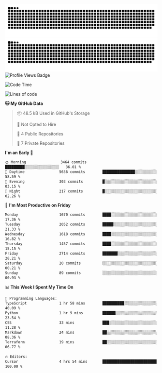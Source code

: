 <img src="https://github.com/nielsbaggerman/nielsbaggerman/blob/output/github-contribution-grid-snake.svg#gh-light-mode-only" alt="GitHub Snake Light">
<img src="https://github.com/nielsbaggerman/nielsbaggerman/blob/output/github-contribution-grid-snake-dark.svg#gh-dark-mode-only" alt="GitHub Snake Dark">
<img src="https://komarev.com/ghpvc/?username=nielsbaggerman&amp;label=Profile+Views" alt="Profile Views Badge" />

<!--START_SECTION:waka-->
![Code Time](http://img.shields.io/badge/Code%20Time-2%2C360%20hrs%2036%20mins-blue)

![Lines of code](https://img.shields.io/badge/From%20Hello%20World%20I%27ve%20Written-11.0%20million%20lines%20of%20code-blue)

**🐱 My GitHub Data** 

> 📦 48.5 kB Used in GitHub's Storage 
 > 
> 🚫 Not Opted to Hire
 > 
> 📜 4 Public Repositories 
 > 
> 🔑 7 Private Repositories 
 > 
**I'm an Early 🐤** 

```text
🌞 Morning                3464 commits        █████████░░░░░░░░░░░░░░░░   36.01 % 
🌆 Daytime                5636 commits        ███████████████░░░░░░░░░░   58.59 % 
🌃 Evening                303 commits         █░░░░░░░░░░░░░░░░░░░░░░░░   03.15 % 
🌙 Night                  217 commits         █░░░░░░░░░░░░░░░░░░░░░░░░   02.26 % 
```
📅 **I'm Most Productive on Friday** 

```text
Monday                   1670 commits        ████░░░░░░░░░░░░░░░░░░░░░   17.36 % 
Tuesday                  2052 commits        █████░░░░░░░░░░░░░░░░░░░░   21.33 % 
Wednesday                1618 commits        ████░░░░░░░░░░░░░░░░░░░░░   16.82 % 
Thursday                 1457 commits        ████░░░░░░░░░░░░░░░░░░░░░   15.15 % 
Friday                   2714 commits        ███████░░░░░░░░░░░░░░░░░░   28.21 % 
Saturday                 20 commits          ░░░░░░░░░░░░░░░░░░░░░░░░░   00.21 % 
Sunday                   89 commits          ░░░░░░░░░░░░░░░░░░░░░░░░░   00.93 % 
```


📊 **This Week I Spent My Time On** 

```text
💬 Programming Languages: 
TypeScript               1 hr 58 mins        ██████████░░░░░░░░░░░░░░░   40.09 % 
Python                   1 hr 9 mins         ██████░░░░░░░░░░░░░░░░░░░   23.54 % 
CSS                      33 mins             ███░░░░░░░░░░░░░░░░░░░░░░   11.28 % 
Markdown                 24 mins             ██░░░░░░░░░░░░░░░░░░░░░░░   08.36 % 
Terraform                19 mins             ██░░░░░░░░░░░░░░░░░░░░░░░   06.77 % 

🔥 Editors: 
Cursor                   4 hrs 54 mins       █████████████████████████   100.00 % 
```


<!--END_SECTION:waka-->
